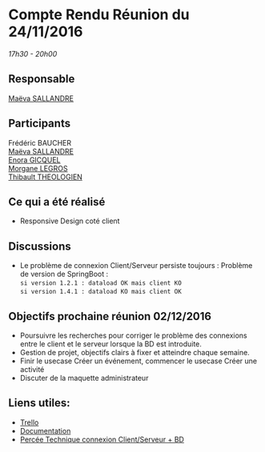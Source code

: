# Compte Rendu Réunion du 24/11/2016
*17h30 - 20h00*

## Responsable
[Maëva SALLANDRE](https://github.com/Lueva)

## Participants
Frédéric BAUCHER  
[Maëva SALLANDRE](https://github.com/Lueva)  
[Enora GICQUEL](https://github.com/Kahmeset)  
[Morgane LEGROS](https://github.com/morgane1806)  
[Thibault THEOLOGIEN](https://github.com/MacBootglass)

## Ce qui a été réalisé
* Responsive Design coté client
 
## Discussions
* Le problème de connexion Client/Serveur persiste toujours : Problème de version de SpringBoot :  
``si version 1.2.1 : dataload OK mais client KO``  
``si version 1.4.1 : dataload KO mais client OK``  


## Objectifs prochaine réunion 02/12/2016
* Poursuivre les recherches pour corriger le problème des connexions entre le client et le serveur lorsque la BD est introduite.
* Gestion de projet, objectifs clairs à fixer et atteindre chaque semaine.
* Finir le usecase Créer un événement, commencer le usecase Créer une activité
* Discuter de la maquette administrateur

## Liens utiles:
* [Trello](https://trello.com/b/5UbSuHw2/asi-j-m-ennuie)
* [Documentation](https://github.com/ASIJmEnnuie/documentation-rapports)
* [Percée Technique connexion Client/Serveur + BD](https://github.com/ASIJmEnnuie/PT_JPA_Postgres/tree/lienWS)

